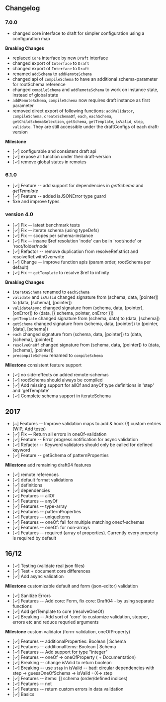 ## Changelog

### 7.0.0

-   changed core interface to draft for simpler configuration using a configuration map

**Breaking Changes**

- replaced `Core` interface by new `Draft` interface
- changed export of `Interface` to `Draft`
- changed export of `Interface` to `Draft`
- renamed `addSchema` to `addRemoteSchema`
- changed api of `compileSchema` to have an additional schema-parameter for rootSchema reference
- changed `compileSchema` and `addRemoteSchema` to work on instance state, instead of global state
- `addRemoteSchema`, `compileSchema` now requires draft instance as first parameter
- removed direct export of following functions: `addValidator`, `compileSchema`, `createSchemaOf`, `each`, `eachSchema`, `getChildSchemaSelection`, `getSchema`, `getTemplate`, `isValid`, `step`, `validate`. They are still accessible under the draftConfigs of each draft-version

**Milestone**

- [✓] configurable and consistent draft api
- [✓] expose all function under their draft-version
- [✓] remove global states in remotes


### 6.1.0

-   [✓] Feature -- add support for dependencies in _getSchema_ and _getTemplate_
-   [✓] Feature -- added isJSONError type guard
-   fixe and improve types

### version 4.0

- [✓] Fix -- latest benchmark tests
- [✓] Fix -- iterate schema (using typeDefs)
- [✓] Fix -- scopes per schema-instance
- [✓] Fix -- insane $ref resolution 'node' can be in 'root/node' or 'root/folder/node'
- [✓] Refactor -- remove duplication from resolveRef.strict and resolveRef.withOverwrite
- [✓] Change -- improve function apis (param order, rootSchema per default)
- [✓] Fix -- `getTemplate` to resolve $ref to infinity

**Breaking Changes**

- `iterateSchema` renamed to `eachSchema`
- `validate` and `isValid` changed signature from (schema, data, [pointer]) to (data, [schema], [pointer])
- `validateAsync` changed signature from (schema, data, [pointer], [onError]) to (data, [{ schema, pointer, onError }])
- `getTemplate` changed signature from (schema, data) to (data, [schema])
- `getSchema` changed signature from (schema, data, [pointer]) to (pointer, [data], [schema])
- `each` changed signature from (schema, data, [pointer]) to (data, [schema], [pointer])
- `resolveOneOf` changed signature from (schema, data, [pointer]) to (data, [schema], [pointer])
- `precompileSchema` renamed to `compileSchema`

**Milestone** consistent feature support

- [✓] no side-effects on added remote-schemas
- [✓] rootSchema should always be compiled
- [✓] Add missing support for allOf and anyOf type definitions in 'step' and 'getTemplate'
- [✓] Complete schema support in iterateSchema


## 2017

- [~] Features -- Improve validation maps to add & hook (!) custom entries (WIP, Add tests)
- [✓] Fix -- Return all errors in oneOf-validation
- [✓] Feature -- Error progress notification for async validation
- [✓] Refactor -- Keyword validators should only be called for defined keyword
- [✓] Feature -- getSchema of patternProperties

**Milestone** add remaining draft04 features
- [✓] remote references
- [✓] default format validations
- [✓] definitions
- [✓] dependencies
- [✓] Features -- allOf
- [✓] Features -- anyOf
- [✓] Features -- type-array
- [✓] Features -- patternProperties
- [✓] Features -- uniqueItems
- [✓] Features -- oneOf: fail for multiple matching oneof-schemas
- [✓] Features -- oneOf: for non-arrays
- [✓] Features -- required (array of properties). Currently every property is required by default


## 16/12

- [✓] Testing (validate real json files)
- [✓] Test + document core differences
- [✓] Add async validation

**Milestone** customizable default and form (json-editor) validation
- [✓] Sanitize Errors 
- [✓] Features -- Add core: Form, fix core: Draft04 - by using separate functions
- [✓] Add getTemplate to core (resolveOneOf)
- [✓] Breaking -- Add sort of 'core' to customize validation, stepper, errors etc and reduce requried arguments

**Milestone** custom validator (form-validation, oneOfProperty)
- [✓] Features -- additionalProperties: Boolean | Schema
- [✓] Features -- additionalItems: Boolean | Schema
- [✓] Features -- Add support for type "integer"
- [✓] Features -- oneOf -> oneOfProperty ( + Documentation)
- [✓] Breaking -- change isValid to return boolean
- [✓] Breaking -- use `step` in isValid -- bad: circular dependencies with step -> guessOneOfSchema -> isValid --X-> step
- [✓] Features -- items: [] schema (order/defined indices)
- [✓] Features -- not
- [✓] Features -- return custom errors in data validation
- [✓] Basics
